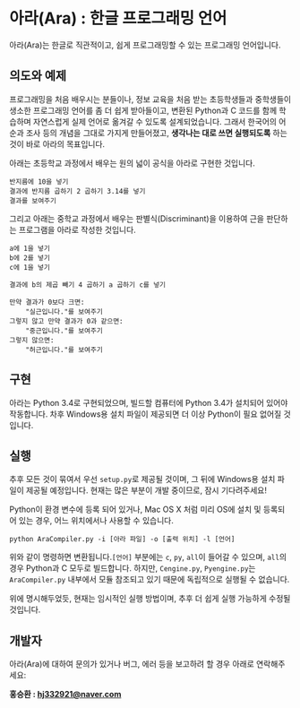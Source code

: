 # 아라(Ara) : 한글 프로그래밍 언어
아라(Ara)는 한글로 직관적이고, 쉽게 프로그래밍할 수 있는 프로그래밍 언어입니다.

## 의도와 예제
프로그래밍을 처음 배우시는 분들이나, 정보 교육을 처음 받는 초등학생들과 중학생들이 생소한 프로그래밍 언어를 좀 더 쉽게 
받아들이고, 변환된 Python과 C 코드를 함께 학습하며 자연스럽게 실제 언어로 옮겨갈 수 있도록 설계되었습니다. 그래서 한국어의 
어순과 조사 등의 개념을 그대로 가지게 만들어졌고, **생각나는 대로 쓰면 실행되도록** 하는 것이 바로 아라의 목표입니다.

아래는 초등학교 과정에서 배우는 원의 넓이 공식을 아라로 구현한 것입니다.
```
반지름에 10을 넣기
결과에 반지름 곱하기 2 곱하기 3.14를 넣기
결과를 보여주기
```

그리고 아래는 중학교 과정에서 배우는 판별식(Discriminant)을 이용하여 근을 판단하는 프로그램을 아라로 작성한 것입니다.
```
a에 1을 넣기
b에 2를 넣기
c에 1을 넣기

결과에 b의 제곱 빼기 4 곱하기 a 곱하기 c를 넣기

만약 결과가 0보다 크면:
    "실근입니다."를 보여주기
그렇지 않고 만약 결과가 0과 같으면:
    "중근입니다."를 보여주기
그렇지 않으면:
    "허근입니다."를 보여주기
```

## 구현
아라는 Python 3.4로 구현되었으며, 빌드할 컴퓨터에 Python 3.4가 설치되어 있어야 작동합니다. 차후 Windows용 설치 파일이 제공되면 
더 이상 Python이 필요 없어질 것입니다.

## 실행
추후 모든 것이 묶여서 우선 `setup.py`로 제공될 것이며, 그 뒤에 Windows용 설치 파일이 제공될 예정입니다.
현재는 많은 부분이 개발 중이므로, 잠시 기다려주세요!

Python이 환경 변수에 등록 되어 있거나, Mac OS X 처럼 미리 OS에 설치 및 등록되어 있는 경우, 어느 위치에서나 사용할 수 있습니다.
```
python AraCompiler.py -i [아라 파일] -o [출력 위치] -l [언어]
```
위와 같이 명령하면 변환됩니다.`[언어]` 부분에는 `c`, `py`, `all`이 들어갈 수 있으며, `all`의 경우 Python과 C 모두로 빌드합니다.
하지만, `Cengine.py`, `Pyengine.py`는 `AraCompiler.py` 내부에서 모듈 참조되고 있기 때문에 독립적으로 실행될 수 없습니다.

위에 명시해두었듯, 현재는 임시적인 실행 방법이며, 추후 더 쉽게 실행 가능하게 수정될 것입니다.
## 개발자
아라(Ara)에 대하여 문의가 있거나 버그, 에러 등을 보고하려 할 경우 아래로 연락해주세요:

**홍승환 : [hj332921@naver.com](mailto:hj332921@naver.com)**


